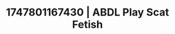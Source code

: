 ---
categories:
- Femme domination
- Close contact
- Mindful sex
- Deepthroat
- Lover's breath
image: /assets/images/1747801167430.jpg
layout: post
seo:
  description: Featured content with artistic ABDL Play, Scat Fetish. HD images available.
  keywords: ABDL Play, Scat Fetish
  og_image: /assets/images/1747801167430.jpg
  schema_type: VisualArtwork
tags:
- ABDL Play
- '#1747801167430'
- Scat Fetish
title: 1747801167430 | ABDL Play Scat Fetish
---